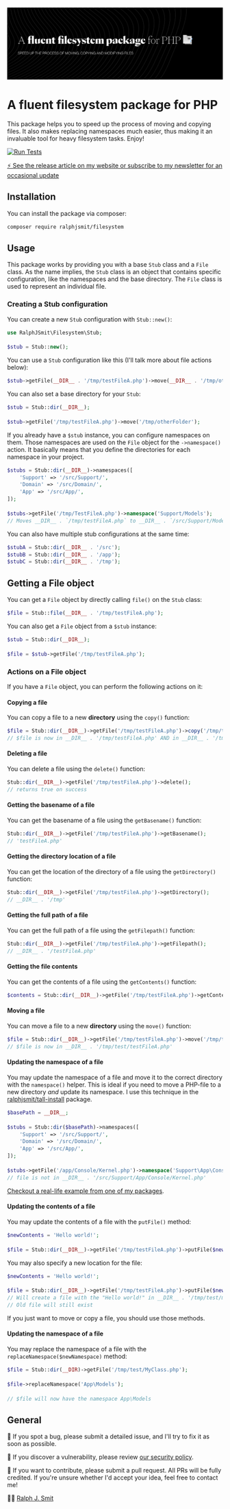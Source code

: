 ![Stubs Banner](https://github.com/ralphjsmit/filesystem/blob/main/docs/images/filesystem.jpg)

# A fluent filesystem package for PHP

This package helps you to speed up the process of moving and copying files. It also makes replacing namespaces much easier, thus making it an invaluable tool for heavy filesystem tasks. Enjoy!

[![Run Tests](https://github.com/ralphjsmit/filesystem/actions/workflows/run-tests.yml/badge.svg?event=push)](https://github.com/ralphjsmit/fiesystem/actions/workflows/run-tests.yml)

[⚡️ See the release article on my website or subscribe to my newsletter for an occasional update](https://ralphjsmit.com/php-fluent-filesystem-package/)

## Installation

You can install the package via composer:

```bash
composer require ralphjsmit/filesystem
```

## Usage

This package works by providing you with a base `Stub` class and a `File` class. As the name implies, the `Stub` class is an object that contains specific configuration, like the namespaces and the base directory. The `File` class is used to represent an individual file.

### Creating a Stub configuration

You can create a new `Stub` configuration with `Stub::new()`:

```php
use RalphJSmit\Filesystem\Stub;

$stub = Stub::new();
```

You can use a `Stub` configuration like this (I'll talk more about file actions below):

```php
$stub->getFile(__DIR__ . '/tmp/testFileA.php')->move(__DIR__ . '/tmp/otherFolder');
```

You can also set a base directory for your `Stub`:

```php
$stub = Stub::dir(__DIR__);

$stub->getFile('/tmp/testFileA.php')->move('/tmp/otherFolder');
```

If you already have a `$stub` instance, you can configure namespaces on them. Those namespaces are used on the `File` object for the `->namespace()` action. It basically means that you define the directories for each namespace in your project.

```php
$stubs = Stub::dir(__DIR__)->namespaces([
    'Support' => '/src/Support/',
    'Domain' => '/src/Domain/',
    'App' => '/src/App/',
]);

$stubs->getFile('/tmp/TestFileA.php')->namespace('Support/Models');
// Moves __DIR__ . `/tmp/testFileA.php` to __DIR__ . `/src/Support/Models/testFileA.php`.
```

You can also have multiple stub configurations at the same time:

```php
$stubA = Stub::dir(__DIR__ . '/src');
$stubB = Stub::dir(__DIR__ . '/app');
$stubC = Stub::dir(__DIR__ . '/tmp');
```

## Getting a File object

You can get a `File` object by directly calling `file()` on the `Stub` class:

```php
$file = Stub::file(__DIR__ . '/tmp/testFileA.php');
```

You can also get a `File` object from a `$stub` instance:

```php
$stub = Stub::dir(__DIR__);

$file = $stub->getFile('/tmp/testFileA.php');
```

### Actions on a File object

If you have a `File` object, you can perform the following actions on it:

#### Copying a file

You can copy a file to a new **directory** using the `copy()` function:

```php
$file = Stub::dir(__DIR__)->getFile('/tmp/testFileA.php')->copy('/tmp/test');
// $file is now in __DIR__ . '/tmp/testFileA.php' AND in __DIR__ . '/tmp/test/testFileA.php'
```

#### Deleting a file

You can delete a file using the `delete()` function:

```php
Stub::dir(__DIR__)->getFile('/tmp/testFileA.php')->delete();
// returns true on success
```

#### Getting the basename of a file

You can get the basename of a file using the `getBasename()` function:

```php
Stub::dir(__DIR__)->getFile('/tmp/testFileA.php')->getBasename();
// 'testFileA.php'
```

#### Getting the directory location of a file

You can get the location of the directory of a file using the `getDirectory()` function:

```php
Stub::dir(__DIR__)->getFile('/tmp/testFileA.php')->getDirectory();
// __DIR__ . '/tmp'
```

#### Getting the full path of a file

You can get the full path of a file using the `getFilepath()` function:

```php
Stub::dir(__DIR__)->getFile('/tmp/testFileA.php')->getFilepath();
// __DIR__ . '/testFileA.php'
```

#### Getting the file contents

You can get the contents of a file using the `getContents()` function:

```php
$contents = Stub::dir(__DIR__)->getFile('/tmp/testFileA.php')->getContents();
```

#### Moving a file

You can move a file to a new **directory** using the `move()` function:

```php
$file = Stub::dir(__DIR__)->getFile('/tmp/testFileA.php')->move('/tmp/test');
// $file is now in __DIR__ . '/tmp/test/testFileA.php'
```

#### Updating the namespace of a file

You may update the namespace of a file and move it to the correct directory with the `namespace()` helper. This is ideal if you need to move a PHP-file to a new directory *and* update its namespace. I use this technique in the [ralphjsmit/tall-install](https://github.com/ralphjsmit/tall-install/) package.

```php
$basePath = __DIR__;

$stubs = Stub::dir($basePath)->namespaces([
    'Support' => '/src/Support/',
    'Domain' => '/src/Domain/',
    'App' => '/src/App/',
]);

$stubs->getFile('/app/Console/Kernel.php')->namespace('Support\App\Console');
// file is not in __DIR__ . '/src/Support/App/Console/Kernel.php'
```

[Checkout a real-life example from one of my packages](https://github.com/ralphjsmit/tall-install/blob/main/src/Actions/DDD/UpdateFileStructureAction.php).

#### Updating the contents of a file

You may update the contents of a file with the `putFile()` method:

```php
$newContents = 'Hello world!';

$file = Stub::dir(__DIR__)->getFile('/tmp/testFileA.php')->putFile($newContents);
```

You may also specify a new location for the file:

```php
$newContents = 'Hello world!';

$file = Stub::dir(__DIR__)->getFile('/tmp/testFileA.php')->putFile($newContents, '/tmp/test/myFile.php');
// Will create a file with the "Hello world!" in __DIR__ . '/tmp/test/myFile.php`
// Old file will still exist
```

If you just want to move or copy a file, you should use those methods.

#### Updating the namespace of a file

You may replace the namespace of a file with the `replaceNamespace($newNamespace)` method:

```php
$file = Stub::dir(__DIR)->getFile('/tmp/test/MyClass.php');

$file->replaceNamespace('App\Models');

// $file will now have the namespace App\Models
```

## General

🐞 If you spot a bug, please submit a detailed issue, and I'll try to fix it as soon as possible.

🔐 If you discover a vulnerability, please review [our security policy](../../security/policy).

🙌 If you want to contribute, please submit a pull request. All PRs will be fully credited. If you're unsure whether I'd accept your idea, feel free to contact me!

🙋‍♂️ [Ralph J. Smit](https://ralphjsmit.com)

